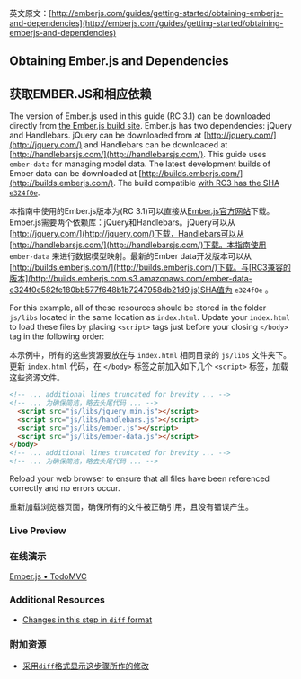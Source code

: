 英文原文：[http://emberjs.com/guides/getting-started/obtaining-emberjs-and-dependencies](http://emberjs.com/guides/getting-started/obtaining-emberjs-and-dependencies)

## Obtaining Ember.js and Dependencies

## 获取EMBER.JS和相应依赖

The version of Ember.js used in this guide (RC 3.1) can be downloaded directly from [the Ember.js build site](http://builds.emberjs.com.s3.amazonaws.com/ember-1.0.0-rc.3.1.js). Ember.js has two dependencies: jQuery and Handlebars. jQuery can be downloaded from at [http://jquery.com/](http://jquery.com/) and Handlebars can be downloaded at [http://handlebarsjs.com/](http://handlebarsjs.com/). This guide uses `ember-data` for managing model data. The latest development builds of Ember data can be downloaded at [http://builds.emberjs.com/](http://builds.emberjs.com/). The build compatible [with RC3 has the SHA `e324f0e`](http://builds.emberjs.com.s3.amazonaws.com/ember-data-e324f0e582fe180bb577f648b1b7247958db21d9.js).

本指南中使用的Ember.js版本为(RC 3.1)可以直接从[Ember.js官方网站](http://builds.emberjs.com.s3.amazonaws.com/ember-1.0.0-rc.3.1.js)下载。Ember.js需要两个依赖库：jQuery和Handlebars。jQuery可以从[http://jquery.com/](http://jquery.com/)下载，Handlebars可以从[http://handlebarsjs.com/](http://handlebarsjs.com/)下载。本指南使用 `ember-data` 来进行数据模型映射。最新的Ember data开发版本可以从[http://builds.emberjs.com/](http://builds.emberjs.com/)下载。与[RC3兼容的版本](http://builds.emberjs.com.s3.amazonaws.com/ember-data-e324f0e582fe180bb577f648b1b7247958db21d9.js)SHA值为 `e324f0e` 。

For this example, all of these resources should be stored in the folder `js/libs` located in the same location as `index.html`. Update your `index.html` to load these files by placing `<script>` tags just before your closing `</body>` tag in the following order:

本示例中，所有的这些资源要放在与 `index.html` 相同目录的 `js/libs` 文件夹下。更新 `index.html` 代码，在 `</body>` 标签之前加入如下几个 `<script>` 标签，加载这些资源文件。

```html
<!-- ... additional lines truncated for brevity ... -->
<!-- ... 为确保简洁，略去头尾代码 ... -->
  <script src="js/libs/jquery.min.js"></script>
  <script src="js/libs/handlebars.js"></script>
  <script src="js/libs/ember.js"></script>
  <script src="js/libs/ember-data.js"></script>
</body>
<!-- ... additional lines truncated for brevity ... -->
<!-- ... 为确保简洁，略去头尾代码 ... -->
```

Reload your web browser to ensure that all files have been referenced correctly and no errors occur.

重新加载浏览器页面，确保所有的文件被正确引用，且没有错误产生。

### Live Preview
### 在线演示
<a class="jsbin-embed" href="http://jsbin.com/ijefig/2/embed?live">Ember.js • TodoMVC</a><script src="http://static.jsbin.com/js/embed.js"></script>
 
### Additional Resources

  * [Changes in this step in `diff` format](https://github.com/emberjs/quickstart-code-sample/commit/0880d6e21b83d916a02fd17163f58686a37b5b2c)

### 附加资源

  * [采用`diff`格式显示这步骤所作的修改](https://github.com/emberjs/quickstart-code-sample/commit/0880d6e21b83d916a02fd17163f58686a37b5b2c)
